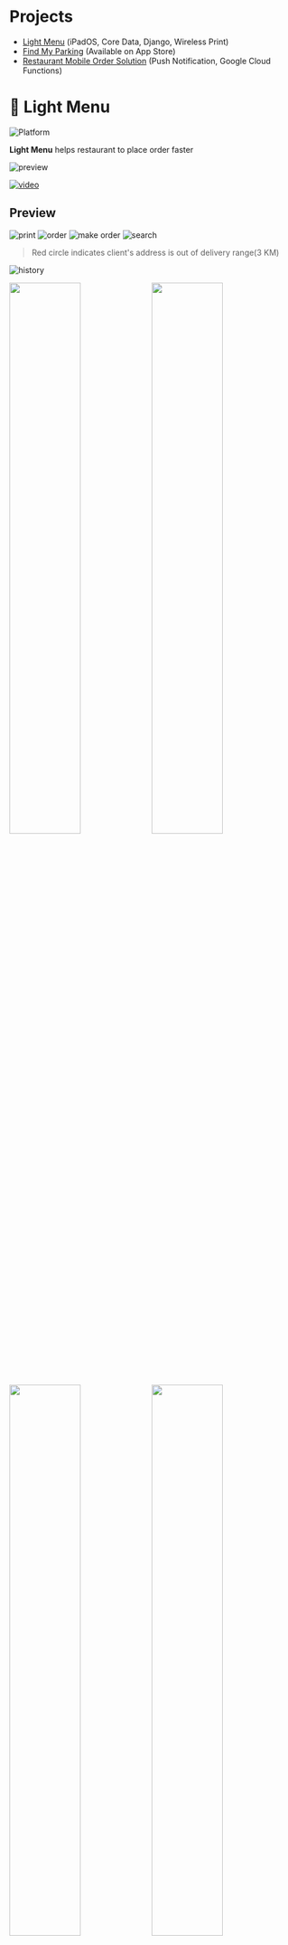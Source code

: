 # Projects

-   [Light Menu](#pushpin-light-menu) (iPadOS, Core Data, Django, Wireless Print)
-   [Find My Parking](#pushpin-find-my-parking) (Available on App Store)
-   [Restaurant Mobile Order Solution](#pushpin-restaurant-mobile-order-solution) (Push Notification, Google Cloud Functions)

# :pushpin: Light Menu

![Platform](https://img.shields.io/badge/Platform-iOS-green.svg)

**Light Menu** helps restaurant to place order faster

![preview](./asset/light-menu/light_menu_preview.jpg)

[![video](./asset/light-menu/video_thumbnail.png "title")](https://vimeo.com/336508045)

## Preview

![print](asset/light-menu/print.gif)
![order](asset/light-menu/order.gif)
![make order](asset/light-menu/make_order.gif)
![search](asset/light-menu/search.gif)

> Red circle indicates client's address is out of delivery range(3 KM)

![history](asset/light-menu/history.gif)

<img src="asset/light-menu/home.png" width="50%"><img src="asset/light-menu/search_customer.png" width="50%"><img src="asset/light-menu/transactions.png" width="50%"><img src="asset/light-menu/menu.png" width="50%"><img src="asset/light-menu/django_main_list.png" width="50%"><img src="asset/light-menu/django_sushi_list.png" width="50%"><img src="asset/light-menu/django_edit_sushi.png" width="50%"><img src="asset/light-menu/firebase_database.png" width="50%">

## Features

_Full-stack project, including `iPad` for mobile, `Django` for web and api, `Firebase` for backend and `PostgreSQL` for database._

**iPad**

1. Written in `Swift` with `Auto Layout` UI programmatically
2. Print receipt wirelessly via thermal printer, connected with `Socket`
3. Store transactions with `Core Data`
4. Customized `UICollectionView` and `UITableView`
5. Show customer location and calculated driving distance with `MapKit` and `Core Location`
6. `JSON` parsing
7. `UIView` animation for sliding menu
8. Search and create new customer through `Firebase` real-time databse

**Django**

1. Deployed on [Heroku](https://tranquil-reaches-33843.herokuapp.com), intergrated with 2 api endpoint [category](https://tranquil-reaches-33843.herokuapp.com/api/category/) and [menu data](https://tranquil-reaches-33843.herokuapp.com/api/items/)
2. Connected with `ElephantSQL`, a cloud `PostgreSQL` database
3. Implemented `Django Admin`, which allows restaurant to login and CRUD sushi menu data

[BACK TO TOP](#projects)

# :pushpin: Find My Parking

![Swift](https://img.shields.io/badge/Swift-5.0-orange.svg)
![Platform](https://img.shields.io/badge/Platform-iOS-orange.svg)

**Find My Parking** helps user to find parking pole and parking meter location in Montréal, Canada.

<a target='_blank' href='https://itunes.apple.com/us/app/find-my-parking/id1459821681?ls=1&mt=8'>
<img src='asset/find-my-parking/app-store-download.png' />
</a>

⬇️ Scan via iPhone's camera to open in App Store to download

<img src='asset/find-my-parking/qrcode.png'  width="160" height="200"/>

## Demo

### Version 2.4

-   Add callout view to show paid period

![callout](asset/find-my-parking/callout.gif)

### Version 2.1

-   Adapted `iOS 13` Dark Mode

![dark_mode](asset/find-my-parking/darkmode.gif)

### Version 2.0

-   Integrated Core Data
-   Add Parking Meter search

![search](asset/find-my-parking/center.gif)
![swipe](asset/find-my-parking/searchsort.gif)
![parkingmeters](asset/find-my-parking/parking.gif)

### Version 1.0

![menu](asset/find-my-parking/menu.gif)
![home_screen](asset/find-my-parking/french.gif)
![french_support](asset/find-my-parking/info.gif)
![search_history](asset/find-my-parking/search.gif)
![search_history](asset/find-my-parking/cluster.gif)

## App Store Preview

![design](asset/find-my-parking/design.png)

## Features

1. Created `Auto Layout` UI and animation programmatically (no storyboard)
2. Adapted to `iOS 13` Dark Mode
3. Request for user location with `CoreLocation` and shows it on `MapView` with `MapKit`
4. Search parking pole and nearby parking meters from open-source data provided by [Stationnement de Montréal](https://www.statdemtl.qc.ca/fr/informations/donnees-ouvertes/description-des-donnees-disponibles.html), and show result on MapView with `MapKit Annotations`, including `clustering`
5. Store persistant data with `Core Data`
6. Intergrated a confetti animation with `CAEmitterLayer`
7. Customized `UICollectionView` with `UIViewPropertyAnimator` and customized `Flow Layout` to achieve a blur effect animation
8. `UITableView` and `UICollectionView` with customized cell
9. Implemented `Delegation Pattern`
10. Multiple language support: English, French and Chinese
11. Display user current facing direction

[BACK TO TOP](#projects)

# :pushpin: Restaurant Mobile Order Solution

**Restaurant Mobile Order Solution** is a simplified UberEats-like app, including a client-side app and a restaurant-side app. Both sides will receive Notification when order status changes.

## Features

1. Written in `Swift` with `Auto Layout` UI programmatically
2. Integrated `Push Notification` feature via [Firebase Cloud Messaging](https://firebase.google.com/docs/cloud-messaging)
3. Deployed two [Cloud Function](https://firebase.google.com/docs/functions) to monitor data (order status) change, written in `Node.js`
4. Customized nested `UICollectionView`

## Demo

▶️ [**Video Demo**](https://vimeo.com/384440813) ⏱1 min

![demo](asset/restaurant-solution/push_notification.gif)
![demo](asset/restaurant-solution/demo.gif)

### Screenshots

##### iPhone ⬇️

<img src='asset/restaurant-solution/home.png' width="20%"><img src='asset/restaurant-solution/login.png' width="20%"><img src='asset/restaurant-solution/signup.png' width="20%"><img src='asset/restaurant-solution/menu.png' width="20%"><img src='asset/restaurant-solution/orders.png' width="20%"><img src='asset/restaurant-solution/order_detail.png' width="20%"><img src='asset/restaurant-solution/account.png' width="20%"><img src='asset/restaurant-solution/bag.png' width="20%">

##### iPad (Split View) ⬇️

<img src='asset/restaurant-solution/ipad.png' width="90%">

[BACK TO TOP](#projects)
